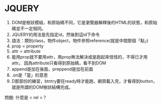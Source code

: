 # JQUERY
1. DOM是樹狀模組，和原始碼不同，它是瀏覽器解釋後的HTML的狀態，和原始碼並不一定相同。
2. JQUERY的用法是先指定id，然後對這id下命令
3. 語法：類別class，物件object，物件參照reference(就是中間那個「點」)
4. prop = property
5. attr = attribute
6. 能用prop就不要用attr，用prop無法解決或是跑起來怪怪的，不得已才用attr。
因為attribute只看得到原始碼，看不到DOM
7. append是加在後面，preppend是加在前面
8. .on是「當」的意思
9. D那部份的練習，btntry要在ready時才能跑，網頁載入完，才看得到button，就是所謂的DOM樹狀結構完成。

問題: 什麼是 \<  rel   >？
